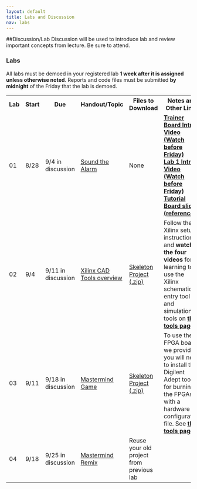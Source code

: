 ```yaml
---
layout: default
title: Labs and Discussion
nav: labs
---
```


##Discussion/Lab
Discussion will be used to introduce lab and review important concepts from lecture.  Be sure to attend.

### Labs

All labs must be demoed in your registered lab **1 week after it is assigned unless otherwise noted**.  Reports and code files must be submitted **by midnight** of the Friday that the lab is demoed.

<table>
<tbody>
<tr>
    <th>Lab</th>
    <th>Start</th>
    <th>Due</th>
    <th>Handout/Topic</th>
    <th>Files to Download</th>
    <th>Notes and Other Links</th>
    <th>Submission</th>
</tr>
<tr>
    <td>01</td>
    <td>8/28</td>
    <td>9/4 in discussion</td>
    <td><a href="http://ee.usc.edu/~redekopp/ee209/ee209_lab1.pdf">Sound the Alarm</a></td>
    <td>None</td>
    <td><strong><a href="http://ee.usc.edu/~redekopp/Streaming/ee101_trainerboard_tutorial/ee101_trainerboard_tutorial.html">Trainer Board Intro. Video (Watch before Friday)</a><strong><br>
    <strong><a href="http://ee.usc.edu/~redekopp/Streaming/ee101_lab1_intro/ee101_lab1_intro.html">Lab 1 Intro Video (Watch before Friday)</a><strong><br>
    <a href="http://ee.usc.edu/~redekopp/ee209/ee209_lab1_board_slides.pdf">Tutorial Board slides (reference)</a></td>
    <td>Hard copy</td>
</tr>
<tr>
    <td>02</td>
    <td>9/4</td>
    <td>9/11 in discussion</t>
    <td><a href="http://ee.usc.edu/~redekopp/ee209/ee209_lab2.pdf">Xilinx CAD Tools overview</a></td>
    <td><a href="http://ee.usc.edu/~redekopp/ee209/xilinx_intro.zip">Skeleton Project (.zip)</a></td>
    <td>Follow the Xilinx setup instructions and <strong>watch the four videos</strong> for learning to use the Xilinx schematic entry tool and simulation tools  on <strong> <a href="http://bits.usc.edu/ee209/tools.html">the tools page</a></strong>.</td>
    <td>Hard copy / Print-outs</td>
</tr>
<tr>
    <td>03</td>
    <td>9/11</td>
    <td>9/18 in discussion</t>
    <td><a href="http://ee.usc.edu/~redekopp/ee209/mmind.pdf">Mastermind Game</a></td>
    <td><a href="http://ee.usc.edu/~redekopp/ee209/mmind.zip">Skeleton Project (.zip)</a></td>
    <td>To use the FPGA boards we provide you will need to install the Digilent Adept tool for burning the FPGAs with a hardware configuration file. See <strong> <a href="http://bits.usc.edu/ee209/tools.html">the tools page</a></strong>.</td>
    <td>Hard copy / Print-outs</td>
</tr>
<tr>
    <td>04</td>
    <td>9/18</td>
    <td>9/25 in discussion</t>
    <td><a href="http://ee.usc.edu/~redekopp/ee209/mmind_kmap.pdf">Mastermind Remix</a></td>
    <td>Reuse your old project from previous lab</td>
    <td></td>
    <td>Hard copy / Print-outs</td>
</tr>
</tbody>
</table>

